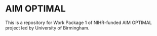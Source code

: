 # AIM OPTIMAL

This is a repository for Work Package 1 of NIHR-funded AIM OPTIMAL project led by University of Birmingham.
